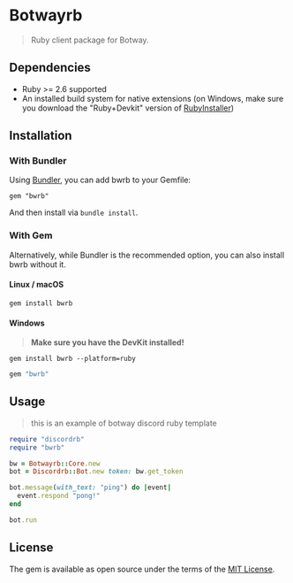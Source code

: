 # Botwayrb

> Ruby client package for Botway.

## Dependencies

- Ruby >= 2.6 supported
- An installed build system for native extensions (on Windows, make sure you download the "Ruby+Devkit" version of [RubyInstaller](https://rubyinstaller.org/downloads/))

## Installation

### With Bundler

Using [Bundler](https://bundler.io/#getting-started), you can add bwrb to your Gemfile:

    gem "bwrb"

And then install via `bundle install`.

### With Gem

Alternatively, while Bundler is the recommended option, you can also install bwrb without it.

#### Linux / macOS

    gem install bwrb

#### Windows

> **Make sure you have the DevKit installed!**

    gem install bwrb --platform=ruby

```ruby
gem "bwrb"
```

## Usage

> this is an example of botway discord ruby template

```ruby
require "discordrb"
require "bwrb"

bw = Botwayrb::Core.new
bot = Discordrb::Bot.new token: bw.get_token

bot.message(with_text: "ping") do |event|
  event.respond "pong!"
end

bot.run
```

## License

The gem is available as open source under the terms of the [MIT License](https://opensource.org/licenses/MIT).

